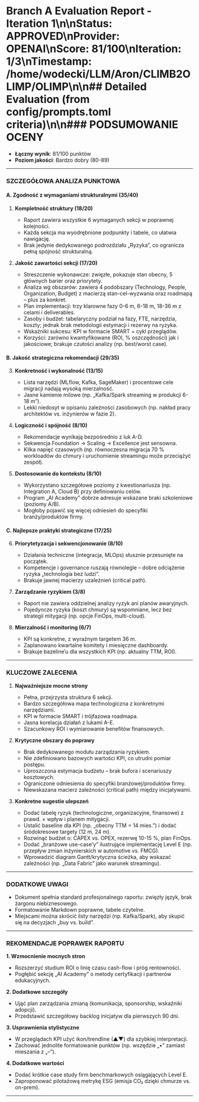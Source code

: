 # Branch A Evaluation Report - Iteration 1\n\n**Status**: APPROVED\n**Provider**: OPENAI\n**Score**: 81/100\n**Iteration**: 1/3\n**Timestamp**: /home/wodecki/LLM/Aron/CLIMB2OLIMP/OLIMP\n\n## Detailed Evaluation (from config/prompts.toml criteria)\n\n### PODSUMOWANIE OCENY
- **Łączny wynik**: 81/100 punktów  
- **Poziom jakości**: Bardzo dobry (80-89)

---

### SZCZEGÓŁOWA ANALIZA PUNKTOWA

#### A. Zgodność z wymaganiami strukturalnymi (35/40)

1. **Kompletność struktury (18/20)**
   - Raport zawiera wszystkie 6 wymaganych sekcji w poprawnej kolejności.  
   - Każda sekcja ma wyodrębnione podpunkty i tabele, co ułatwia nawigację.  
   - Brak jedynie dedykowanego podrozdziału „Ryzyka”, co ogranicza pełną spójność strukturalną.

2. **Jakość zawartości sekcji (17/20)**
   - Streszczenie wykonawcze: zwięzłe, pokazuje stan obecny, 5 głównych barier oraz priorytety.  
   - Analiza wg obszarów: zawiera 4 podobszary (Technology, People, Organization, Budget) z macierzą stan-cel-wyzwania oraz roadmapą – plus za konkret.  
   - Plan implementacji: trzy klarowne fazy 0-6 m, 6-18 m, 18-36 m z celami i deliverables.  
   - Zasoby i budżet: tabelaryczny podział na fazy, FTE, narzędzia, koszty; jednak brak metodologii estymacji i rezerwy na ryzyka.  
   - Wskaźniki sukcesu: KPI w formacie SMART + cykl przeglądów.  
   - Korzyści: zarówno kwantyfikowane (ROI, % oszczędności) jak i jakościowe; brakuje czułości analizy (np. best/worst case).

#### B. Jakość strategiczna rekomendacji (29/35)

3. **Konkretność i wykonalność (13/15)**
   - Lista narzędzi (MLflow, Kafka, SageMaker) i procentowe cele migracji nadają wysoką mierzalność.  
   - Jasne kamienie milowe (np. „Kafka/Spark streaming w produkcji 6-18 m”).  
   - Lekki niedosyt w opisaniu zależności zasobowych (np. nakład pracy architektów vs. inżynierów w fazie 2).

4. **Logiczność i spójność (8/10)**
   - Rekomendacje wynikają bezpośrednio z luk A-D.  
   - Sekwencja Foundation → Scaling → Excellence jest sensowna.  
   - Kilka napięć czasowych (np. równoczesna migracja 70 % workloadów do chmury i uruchomienie streamingu może przeciążyć zespół).

5. **Dostosowanie do kontekstu (8/10)**
   - Wykorzystano szczegółowe poziomy z kwestionariusza (np. Integration A, Cloud B) przy definiowaniu celów.  
   - Program „AI Academy” dobrze adresuje wskazane braki szkoleniowe (poziomy A/B).  
   - Mogłoby pojawić się więcej odniesień do specyfiki branży/produktów firmy.

#### C. Najlepsze praktyki strategiczne (17/25)

6. **Priorytetyzacja i sekwencjonowanie (8/10)**
   - Działania techniczne (integracja, MLOps) słusznie przesunięte na początek.  
   - Kompetencje i governance ruszają równolegle – dobre odciążenie ryzyka „technologia bez ludzi”.  
   - Brakuje jawnej macierzy uzależnień (critical path).

7. **Zarządzanie ryzykiem (3/8)**
   - Raport nie zawiera oddzielnej analizy ryzyk ani planów awaryjnych.  
   - Pojedyncze ryzyka (koszt chmury) są wspomniane, lecz bez strategii mitygacji (np. opcje FinOps, multi-cloud).

8. **Mierzalność i monitoring (6/7)**
   - KPI są konkretne, z wyraźnym targetem 36 m.  
   - Zaplanowano kwartalne komitety i miesięczne dashboardy.  
   - Brakuje bazeline’u dla wszystkich KPI (np. aktualny TTM, ROI).

---

### KLUCZOWE ZALECENIA

1. **Najważniejsze mocne strony**
   - Pełna, przejrzysta struktura 6 sekcji.  
   - Bardzo szczegółowa mapa technologiczna z konkretnymi narzędziami.  
   - KPI w formacie SMART i trójfazowa roadmapa.  
   - Jasna korelacja działań z lukami A-E.  
   - Szacunkowy ROI i wymiarowanie benefitów finansowych.

2. **Krytyczne obszary do poprawy**
   - Brak dedykowanego modułu zarządzania ryzykiem.  
   - Nie zdefiniowano bazowych wartości KPI, co utrudni pomiar postępu.  
   - Uproszczona estymacja budżetu – brak bufora i scenariuszy kosztowych.  
   - Ograniczone odniesienia do specyfiki branżowej/produktów firmy.  
   - Niewskazana macierz zależności (critical path) między inicjatywami.

3. **Konkretne sugestie ulepszeń**
   - Dodać tabelę ryzyk (technologiczne, organizacyjne, finansowe) z prawd. × wpływ i planem mitygacji.  
   - Ustalić baseline dla KPI (np. „obecny TTM = 14 mies.”) i dodać śródokresowe targety (12 m, 24 m).  
   - Rozwinąć budżet o: CAPEX vs. OPEX, rezerwę 10-15 %, plan FinOps.  
   - Dodać „branżowe use-case’y” ilustrujące implementację Level E (np. przepływ zmian inżynierskich w automotive vs. FMCG).  
   - Wprowadzić diagram Gantt/krytyczna ścieżka, aby wskazać zależności (np. „Data Fabric” jako warunek streamingu).

---

### DODATKOWE UWAGI
- Dokument spełnia standard profesjonalnego raportu: zwięzły język, brak żargonu niebiznesowego.  
- Formatowanie Markdown poprawne, tabele czytelne.  
- Miejscami można skrócić listy narzędzi (np. Kafka/Spark), aby skupić się na decyzjach „buy vs. build”.

---

### REKOMENDACJE POPRAWEK RAPORTU

**1. Wzmocnienie mocnych stron**
- Rozszerzyć studium ROI o linię czasu cash-flow i próg rentowności.  
- Pogłębić sekcję „AI Academy” o metody certyfikacji i partnerów edukacyjnych.

**2. Dodatkowe szczegóły**
- Ująć plan zarządzania zmianą (komunikacja, sponsorship, wskaźniki adopcji).  
- Przedstawić szczegółowy backlog inicjatyw dla pierwszych 90 dni.

**3. Usprawnienia stylistyczne**
- W przeglądach KPI użyć ikon/trendline (▲▼) dla szybkiej interpretacji.  
- Zachować jednolite formatowanie punktów (np. wszędzie „•” zamiast mieszania z „–”).

**4. Dodatkowe wartości**
- Dodać krótkie case study firm benchmarkowych osiągających Level E.  
- Zaproponować pilotażową metrykę ESG (emisja CO₂ dzięki chmurze vs. on-prem).

---